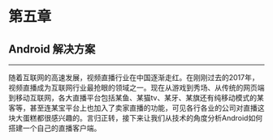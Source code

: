 # 第五章

## Android 解决方案

---

随着互联网的高速发展，视频直播行业在中国逐渐走红。在刚刚过去的2017年，视频直播成为互联网行业最抢眼的领域之一。现在从游戏到秀场、从传统的网页端到移动互联网，各大直播平台包括某鱼、某猫tv、某牙、某旗还有纯移动模式的某客等，甚至连某宝平台上也加入了卖家直播的功能，可见各行各业的公司对直播这块大蛋糕都很感兴趣的。言归正转，接下来让我们从技术的角度分析Android如何搭建一个自己的直播客户端。

